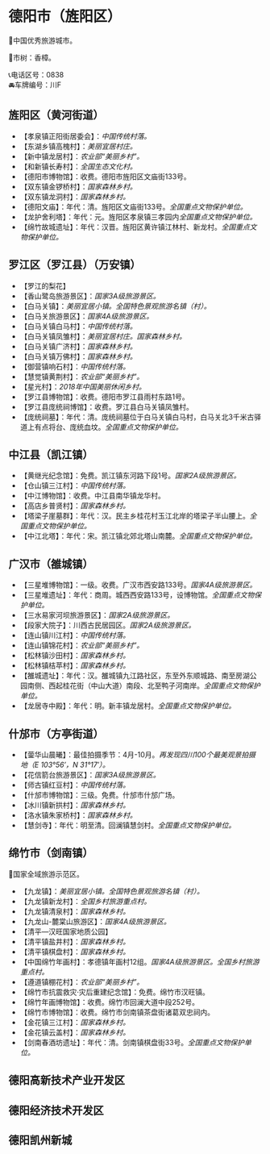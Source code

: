 # 德阳市（旌阳区）  
🏅中国优秀旅游城市。   
  
🌳市树：香樟。    
  
📞电话区号：0838  
🚘车牌编号：川F  

## 旌阳区（黄河街道）  
* 【孝泉镇正阳街居委会】：*中国传统村落。*  
* 【东湖乡镇高槐村】：*美丽宜居村庄。*  
* 【新中镇龙居村】：*农业部“美丽乡村”。*  
* 【和新镇长寿村】：*全国生态文化村。*  
* 【德阳市博物馆】：收费。德阳市旌阳区文庙街133号。   
* 【双东镇金锣桥村】：*国家森林乡村。*  
* 【双东镇龙洞村】：*国家森林乡村。*  
* 【德阳文庙】：年代：清。旌阳区文庙街133号。*全国重点文物保护单位。*   
* 【龙护舍利塔】：年代：元。旌阳区孝泉镇三孝园内*全国重点文物保护单位。*    
* 【绵竹故城遗址】：年代：汉晋。旌阳区黄许镇江林村、新龙村。*全国重点文物保护单位。*    
  
## 罗江区（罗江县）（万安镇）  
* 【罗江的梨花】  
* 【香山鹭岛旅游景区】：*国家3A级旅游景区。*  
* 【白马关镇】：*美丽宜居小镇。全国特色景观旅游名镇（村）。*  
* 【白马关旅游景区】：*国家4A级旅游景区。*  
* 【白马关镇白马村】：*中国传统村落。*  
* 【白马关镇凤雏村】：*美丽宜居村庄。国家森林乡村。*  
* 【白马关镇广济村】：*国家森林乡村。*  
* 【白马关镇万佛村】：*国家森林乡村。*  
* 【御营镇响石村】：*中国传统村落。*  
* 【慧觉镇黄荆村】：*农业部“美丽乡村”。*  
* 【星光村】：*2018年中国美丽休闲乡村。*  
* 【罗江县博物馆】：收费。德阳市罗江县雨村东路1号。   
* 【罗江县庞统祠博馆】：收费。罗江县白马关镇凤雏村。   
* 【庞统祠墓】：年代：清。庞统祠墓位于白马关镇白马村，白马关北3千米古驿道上有点将台、庞统血坟。*全国重点文物保护单位。*    
  
## 中江县（凯江镇）  
* 【黄继光纪念馆】：免费。凯江镇东河路下段1号。*国家2A级旅游景区。*  
* 【仓山镇三江村】：*中国传统村落。*  
* 【中江博物馆】：收费。中江县南华镇龙华村。   
* 【高店乡普贤村】：*国家森林乡村。*  
* 【塔梁子崖墓群】：年代：汉。民主乡桂花村玉江北岸的塔梁子半山腰上。*全国重点文物保护单位。*    
* 【中江北塔】：年代：宋。凯江镇北郊北塔山南麓。*全国重点文物保护单位。*    
  
## 广汉市（雒城镇）  
* 【三星堆博物馆】：一级。收费。广汉市西安路133号。*国家4A级旅游景区。*  
* 【三星堆遗址】：年代：商周。城西西安路133号，设博物馆。*全国重点文物保护单位。*    
* 【三水易家河坝旅游景区】：*国家2A级旅游景区。*  
* 【段家大院子】：川西古民居园区。*国家2A级旅游景区。*  
* 【连山镇川江村】：*中国传统村落。*  
* 【连山镇锦花村】：*农业部“美丽乡村”。*  
* 【松林镇沙田村】：*国家森林乡村。*  
* 【松林镇桔苹村】：*国家森林乡村。*  
* 【雒城遗址】：年代：汉。雒城镇九江路社区，东至外东顺城路、南至房湖公园南侧、西起桂花街（中山大道）南段、北至鸭子河南岸。*全国重点文物保护单位。*    
* 【龙居寺中殿】：年代：明。新丰镇龙居村。*全国重点文物保护单位。*    
  
## 什邡市（方亭街道）  
* 【蓥华山晨曦】：最佳拍摄季节：4月-10月。*再发现四川100个最美观景拍摄地（E 103°56′，N 31°17′）。*  
* 【花信箭台旅游景区】：*国家3A级旅游景区。*  
* 【师古镇红豆村】：*中国传统村落。*  
* 【什邡市博物馆】：三级。免费。什邡市什邡广场。   
* 【冰川镇新拱村】：*国家森林乡村。*  
* 【洛水镇朱家桥村】：*国家森林乡村。*  
* 【慧剑寺】：年代：明至清。回澜镇慧剑村。*全国重点文物保护单位。*    
  
## 绵竹市（剑南镇）  
🚩国家全域旅游示范区。   
  
* 【九龙镇】：*美丽宜居小镇。全国特色景观旅游名镇（村）。*  
* 【九龙镇新龙村】：*全国乡村旅游重点村。*  
* 【九龙镇清泉村】：*国家森林乡村。*  
* 【九龙山-麓棠山旅游区】：*国家4A级旅游景区。*  
* 【清平—汉旺国家地质公园】  
* 【清平镇盐井村】：*国家森林乡村。*  
* 【清平镇棋盘村】：*国家森林乡村。*  
* 【中国绵竹年画村】：孝德镇年画村12组。*国家4A级旅游景区。全国乡村旅游重点村。*  
* 【遵道镇棚花村】：*农业部“美丽乡村”。*  
* 【绵竹市抗震救灾·灾后重建纪念馆】：免费。绵竹市汉旺镇。   
* 【绵竹年画博物馆】：收费。绵竹市回澜大道中段252号。   
* 【绵竹市博物馆】：收费。绵竹市剑南镇茶盘街诸葛双忠祠内。   
* 【金花镇三江村】：*国家森林乡村。*  
* 【金花镇云盖村】：*国家森林乡村。*  
* 【剑南春酒坊遗址】：年代：清。剑南镇棋盘街33号。*全国重点文物保护单位。*    

## 德阳高新技术产业开发区  

## 德阳经济技术开发区  

## 德阳凯州新城  
